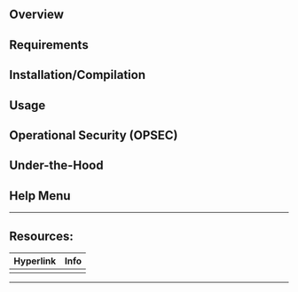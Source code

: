 ## Overview


## Requirements


## Installation/Compilation


## Usage


## Operational Security (OPSEC)


## Under-the-Hood


## Help Menu


***
## Resources:

| Hyperlink | Info |
| --------- | ---- |
|           |      |

[^1]: 

***
